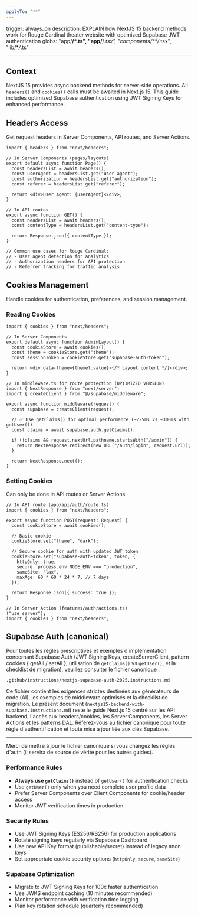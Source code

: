 ```yaml
---
applyTo: "**"
---
```


trigger: always_on
description: EXPLAIN how NextJS 15 backend methods work for Rouge Cardinal theater website with optimized Supabase JWT authentication
globs: "app/**/\*.ts", "app/**/_.tsx", "components/\*\*/_.tsx", "lib/\*_/_.ts"

---

## Context

NextJS 15 provides async backend methods for server-side operations. All `headers()` and `cookies()` calls must be awaited in Next.js 15. This guide includes optimized Supabase authentication using JWT Signing Keys for enhanced performance.

## Headers Access

Get request headers in Server Components, API routes, and Server Actions.

```tsx
import { headers } from "next/headers";

// In Server Components (pages/layouts)
export default async function Page() {
  const headersList = await headers();
  const userAgent = headersList.get("user-agent");
  const authorization = headersList.get("authorization");
  const referer = headersList.get("referer");

  return <div>User Agent: {userAgent}</div>;
}

// In API routes
export async function GET() {
  const headersList = await headers();
  const contentType = headersList.get("content-type");

  return Response.json({ contentType });
}

// Common use cases for Rouge Cardinal:
// - User agent detection for analytics
// - Authorization headers for API protection
// - Referrer tracking for traffic analysis
```

## Cookies Management

Handle cookies for authentication, preferences, and session management.

### Reading Cookies

```tsx
import { cookies } from "next/headers";

// In Server Components
export default async function AdminLayout() {
  const cookieStore = await cookies();
  const theme = cookieStore.get("theme");
  const sessionToken = cookieStore.get("supabase-auth-token");

  return <div data-theme={theme?.value}>{/* Layout content */}</div>;
}

// In middleware.ts for route protection (OPTIMIZED VERSION)
import { NextResponse } from "next/server";
import { createClient } from "@/supabase/middleware";

export async function middleware(request) {
  const supabase = createClient(request);

  // ✅ Use getClaims() for optimal performance (~2-5ms vs ~300ms with getUser())
  const claims = await supabase.auth.getClaims();

  if (!claims && request.nextUrl.pathname.startsWith("/admin")) {
    return NextResponse.redirect(new URL("/auth/login", request.url));
  }

  return NextResponse.next();
}
```

### Setting Cookies

Can only be done in API routes or Server Actions:

```tsx
// In API route (app/api/auth/route.ts)
import { cookies } from "next/headers";

export async function POST(request: Request) {
  const cookieStore = await cookies();

  // Basic cookie
  cookieStore.set("theme", "dark");

  // Secure cookie for auth with updated JWT token
  cookieStore.set("supabase-auth-token", token, {
    httpOnly: true,
    secure: process.env.NODE_ENV === "production",
    sameSite: "lax",
    maxAge: 60 * 60 * 24 * 7, // 7 days
  });

  return Response.json({ success: true });
}

// In Server Action (features/auth/actions.ts)
("use server");
import { cookies } from "next/headers";
```

## Supabase Auth (canonical)

Pour toutes les règles prescriptives et exemples d'implémentation concernant Supabase Auth (JWT Signing Keys, createServerClient, pattern cookies { getAll / setAll }, utilisation de `getClaims()` vs `getUser()`, et la checklist de migration), veuillez consulter le fichier canonique :

`.github/instructions/nextjs-supabase-auth-2025.instructions.md`

Ce fichier contient les exigences strictes destinées aux générateurs de code (AI), les exemples de middleware optimisés et la checklist de migration. Le présent document (`nextjs15-backend-with-supabase.instructions.md`) reste le guide Next.js 15 centré sur les API backend, l'accès aux headers/cookies, les Server Components, les Server Actions et les patterns DAL. Référez-vous au fichier canonique pour toute règle d'authentification et toute mise à jour liée aux clés Supabase.

---

Merci de mettre à jour le fichier canonique si vous changez les règles d'auth (il servira de source de vérité pour les autres guides).

### Performance Rules

- **Always use `getClaims()`** instead of `getUser()` for authentication checks
- Use `getUser()` only when you need complete user profile data
- Prefer Server Components over Client Components for cookie/header access
- Monitor JWT verification times in production

### Security Rules

- Use JWT Signing Keys (ES256/RS256) for production applications
- Rotate signing keys regularly via Supabase Dashboard
- Use new API Key format (publishable/secret) instead of legacy anon keys
- Set appropriate cookie security options (`httpOnly`, `secure`, `sameSite`)

### Supabase Optimization

- Migrate to JWT Signing Keys for 100x faster authentication
- Use JWKS endpoint caching (10 minutes recommended)
- Monitor performance with verification time logging
- Plan key rotation schedule (quarterly recommended)
